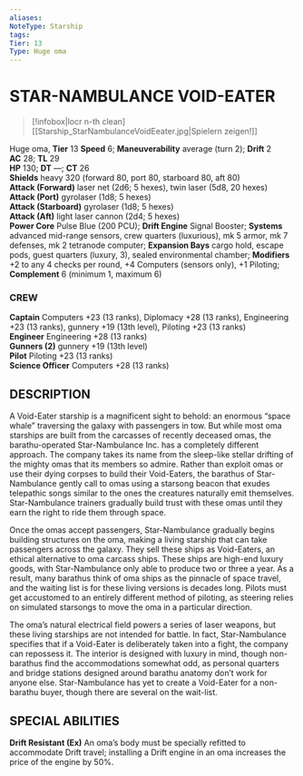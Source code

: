 ```yaml
---
aliases: 
NoteType: Starship
tags: 
Tier: 13
Type: Huge oma
---
```

# STAR-NAMBULANCE VOID-EATER
> [!infobox|locr n-th clean]
>  [[Starship_StarNambulanceVoidEeater.jpg|Spielern zeigen!]]
> 
Huge oma, **Tier** 13 
**Speed** 6; **Maneuverability** average (turn 2); **Drift** 2  
**AC** 28; **TL** 29  
**HP** 130; **DT** —; **CT** 26  
**Shields** heavy 320 (forward 80, port 80, starboard 80, aft 80)  
**Attack (Forward)** laser net (2d6; 5 hexes), twin laser (5d8, 20 hexes)  
**Attack (Port)** gyrolaser (1d8; 5 hexes)  
**Attack (Starboard)** gyrolaser (1d8; 5 hexes)  
**Attack (Aft)** light laser cannon (2d4; 5 hexes)  
**Power Core** Pulse Blue (200 PCU); **Drift Engine** Signal Booster; **Systems** advanced mid-range sensors, crew quarters (luxurious), mk 5 armor, mk 7 defenses, mk 2 tetranode computer; **Expansion Bays** cargo hold, escape pods, guest quarters (luxury, 3), sealed environmental chamber; **Modifiers** +2 to any 4 checks per round, +4 Computers (sensors only), +1 Piloting; **Complement** 6 (minimum 1, maximum 6)

### CREW

**Captain** Computers +23 (13 ranks), Diplomacy +28 (13 ranks), Engineering +23 (13 ranks), gunnery +19 (13th level), Piloting +23 (13 ranks)  
**Engineer** Engineering +28 (13 ranks)  
**Gunners (2)** gunnery +19 (13th level)  
**Pilot** Piloting +23 (13 ranks)  
**Science Officer** Computers +28 (13 ranks)

## DESCRIPTION

A Void-Eater starship is a magnificent sight to behold: an enormous “space whale” traversing the galaxy with passengers in tow. But while most oma starships are built from the carcasses of recently deceased omas, the barathu-operated Star-Nambulance Inc. has a completely different approach. The company takes its name from the sleep-like stellar drifting of the mighty omas that its members so admire. Rather than exploit omas or use their dying corpses to build their Void-Eaters, the barathus of Star-Nambulance gently call to omas using a starsong beacon that exudes telepathic songs similar to the ones the creatures naturally emit themselves. Star-Nambulance trainers gradually build trust with these omas until they earn the right to ride them through space.  
  
Once the omas accept passengers, Star-Nambulance gradually begins building structures on the oma, making a living starship that can take passengers across the galaxy. They sell these ships as Void-Eaters, an ethical alternative to oma carcass ships. These ships are high-end luxury goods, with Star-Nambulance only able to produce two or three a year. As a result, many barathus think of oma ships as the pinnacle of space travel, and the waiting list is for these living versions is decades long. Pilots must get accustomed to an entirely different method of piloting, as steering relies on simulated starsongs to move the oma in a particular direction.  
  
The oma’s natural electrical field powers a series of laser weapons, but these living starships are not intended for battle. In fact, Star-Nambulance specifies that if a Void-Eater is deliberately taken into a fight, the company can repossess it. The interior is designed with luxury in mind, though non-barathus find the accommodations somewhat odd, as personal quarters and bridge stations designed around barathu anatomy don’t work for anyone else. Star-Nambulance has yet to create a Void-Eater for a non-barathu buyer, though there are several on the wait-list.  

## SPECIAL ABILITIES

**Drift Resistant (Ex)** An oma’s body must be specially refitted to accommodate Drift travel; installing a Drift engine in an oma increases the price of the engine by 50%.
